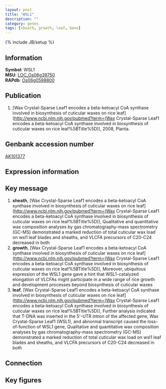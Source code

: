 ```yaml
---
layout: post
title: "WSL1"
description: ""
category: genes
tags: [sheath, growth, leaf, Gene]
---
```

{% include JB/setup %}

## Information
__Symbol__: WSL1  
__MSU__: [LOC_Os06g39750](http://rice.plantbiology.msu.edu/cgi-bin/ORF_infopage.cgi?orf=LOC_Os06g39750)  
__RAPdb__: [Os06g0598800](http://rapdb.dna.affrc.go.jp/viewer/gbrowse_details/irgsp1?name=Os06g0598800)  

## Publication
1. [Wax Crystal-Sparse Leaf1 encodes a beta-ketoacyl CoA synthase involved in biosynthesis of cuticular waxes on rice leaf](http://www.ncbi.nlm.nih.gov/pubmed?term=(Wax Crystal-Sparse Leaf1 encodes a beta-ketoacyl CoA synthase involved in biosynthesis of cuticular waxes on rice leaf%5BTitle%5D)), 2008, Planta.

## Genbank accession number
[AK101377](http://www.ncbi.nlm.nih.gov/nuccore/AK101377)

## Expression information

## Key message
1. __sheath__, [Wax Crystal-Sparse Leaf1 encodes a beta-ketoacyl CoA synthase involved in biosynthesis of cuticular waxes on rice leaf](http://www.ncbi.nlm.nih.gov/pubmed?term=(Wax Crystal-Sparse Leaf1 encodes a beta-ketoacyl CoA synthase involved in biosynthesis of cuticular waxes on rice leaf%5BTitle%5D)),  Qualitative and quantitative wax composition analyses by gas chromatography-mass spectrometry (GC-MS) demonstrated a marked reduction of total cuticular wax load on wsl1 leaf blades and sheaths, and VLCFA precursors of C20-C24 decreased in both
2. __growth__, [Wax Crystal-Sparse Leaf1 encodes a beta-ketoacyl CoA synthase involved in biosynthesis of cuticular waxes on rice leaf](http://www.ncbi.nlm.nih.gov/pubmed?term=(Wax Crystal-Sparse Leaf1 encodes a beta-ketoacyl CoA synthase involved in biosynthesis of cuticular waxes on rice leaf%5BTitle%5D)),  Moreover, ubiquitous expression of the WSL1 gene gave a hint that WSL1-catalyzed elongation of VLCFAs might participate in a wide range of rice growth and development processes beyond biosynthesis of cuticular waxes
3. __leaf__, [Wax Crystal-Sparse Leaf1 encodes a beta-ketoacyl CoA synthase involved in biosynthesis of cuticular waxes on rice leaf](http://www.ncbi.nlm.nih.gov/pubmed?term=(Wax Crystal-Sparse Leaf1 encodes a beta-ketoacyl CoA synthase involved in biosynthesis of cuticular waxes on rice leaf%5BTitle%5D)),  Further analysis indicated that T-DNA was inserted in the 5'-UTR intron of the affected gene, Wax Crystal-Sparse Leaf1 (WSL1), and abnormal transcript caused the loss-of-function of WSL1 gene, Qualitative and quantitative wax composition analyses by gas chromatography-mass spectrometry (GC-MS) demonstrated a marked reduction of total cuticular wax load on wsl1 leaf blades and sheaths, and VLCFA precursors of C20-C24 decreased in both

## Connection

## Key figures


